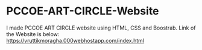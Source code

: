 # PCCOE-ART-CIRCLE-Website
I made PCCOE ART CIRCLE website using HTML, CSS and Boostrab.
Link of the Website is below:
https://vruttikmoragha.000webhostapp.com/index.html
